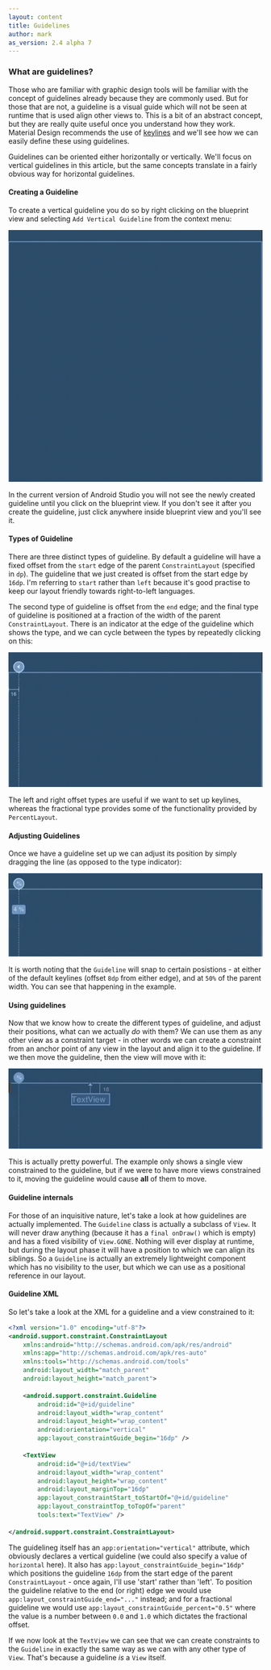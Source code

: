 ```yaml
---
layout: content
title: Guidelines
author: mark
as_version: 2.4 alpha 7
---
```

### What are guidelines?
Those who are familiar with graphic design tools will be familiar with the concept of guidelines already because they are commonly used. But for those that are not, a guideline is a visual guide which will not be seen at runtime that is used align other views to. This is a bit of an abstract concept, but they are really quite useful once you understand how they work. Material Design recommends the use of [keylines](https://material.io/guidelines/layout/metrics-keylines.html#metrics-keylines-keylines-spacing) and we'll see how we can easily define these using guidelines.

Guidelines can be oriented either horizontally or vertically. We'll focus on vertical guidelines in this article, but the same concepts translate in a fairly obvious way for horizontal guidelines.

#### Creating a Guideline
To create a vertical guideline you do so by right clicking on the blueprint view and selecting `Add Vertical Guideline` from the context menu:

![Create Guideline](../assets/images/basics/guideline_create.gif)

In the current version of Android Studio you will not see the newly created guideline until you click on the blueprint view. If you don't see it after you create the guideline, just click anywhere inside blueprint view and you'll see it.

#### Types of Guideline

There are three distinct types of guideline. By default a guideline will have a fixed offset from the `start` edge of the parent `ConstraintLayout` (specified in `dp`). The guideline that we just created is offset from the start edge by `16dp`. I'm referring to `start` rather than `left` because it's good practise to keep our layout friendly towards right-to-left languages. 

The second type of guideline is offset from the `end` edge; and the final type of guideline is positioned at a fraction of the width of the parent `ConstraintLayout`. There is an indicator at the edge of the guideline which shows the type, and we can cycle between the types by repeatedly clicking on this:

![Cycle Guideline Types](../assets/images/basics/guideline_cycle.gif)

The left and right offset types are useful if we want to set up keylines, whereas the fractional type provides some of the functionality provided by `PercentLayout`.

#### Adjusting Guidelines

Once we have a guideline set up we can adjust its position by simply dragging the line (as opposed to the type indicator):

![Position Guideline](../assets/images/basics/guideline_position.gif)

It is worth noting that the `Guideline` will snap to certain posistions - at either of the default keylines (offset `8dp` from either edge), and at `50%` of the parent width. You can see that happening in the example.

#### Using guidelines

Now that we know how to create the different types of guideline, and adjust their positions, what can we actually _do_ with them? We can use them as any other view as a constraint target - in other words we can create a constraint from an anchor point of any view in the layout and align it to the guideline. If we then move the guideline, then the view will move with it:

![Guideline Constraints](../assets/images/basics/guideline_constraints.gif)

This is actually pretty powerful. The example only shows a single view constrained to the guideline, but if we were to have more views constrained to it, moving the guideline would cause **all** of them to move.

#### Guideline internals
For those of an inquisitive nature, let's take a look at how guidelines are actually implemented. The `Guideline` class is actually a subclass of `View`. It will never draw anything (because it has a `final onDraw()` which is empty) and has a fixed visibility of `View.GONE`. Nothing will ever display at runtime, but during the layout phase it will have a position to which we can align its siblings. So a `Guideline` is actually an extremely lightweight component which has no visibility to the user, but which we can use as a positional reference in our layout.

#### Guideline XML

So let's take a look at the XML for a guideline and a view constrained to it:

```xml
<?xml version="1.0" encoding="utf-8"?>
<android.support.constraint.ConstraintLayout
    xmlns:android="http://schemas.android.com/apk/res/android"
    xmlns:app="http://schemas.android.com/apk/res-auto"
    xmlns:tools="http://schemas.android.com/tools"
    android:layout_width="match_parent"
    android:layout_height="match_parent">

    <android.support.constraint.Guideline
        android:id="@+id/guideline"
        android:layout_width="wrap_content"
        android:layout_height="wrap_content"
        android:orientation="vertical"
        app:layout_constraintGuide_begin="16dp" />

    <TextView
        android:id="@+id/textView"
        android:layout_width="wrap_content"
        android:layout_height="wrap_content"
        android:layout_marginTop="16dp"
        app:layout_constraintStart_toStartOf="@+id/guideline"
        app:layout_constraintTop_toTopOf="parent"
        tools:text="TextView" />

</android.support.constraint.ConstraintLayout>
```

The guidelineg itself has an `app:orientation="vertical"` attribute, which obviously declares a vertical guideline (we could also specify a value of `horizontal` here). It also has `app:layout_constraintGuide_begin="16dp"` which positions the guideline `16dp` from the start edge of the parent `ConstraintLayout` - once again, I'll use 'start' rather than 'left'. To position the guideline relative to the end (or right) edge we would use `app:layout_constraintGuide_end="..."` instead; and for a fractional guideline we would use `app:layout_constraintGuide_percent="0.5"` where the value is a number between `0.0` and `1.0` which dictates the fractional offset.

If we now look at the `TextView` we can see that we can create constraints to the `Guideline` in exactly the same way as we can with any other type of `View`. That's because a guideline _is_ a `View` itself.
